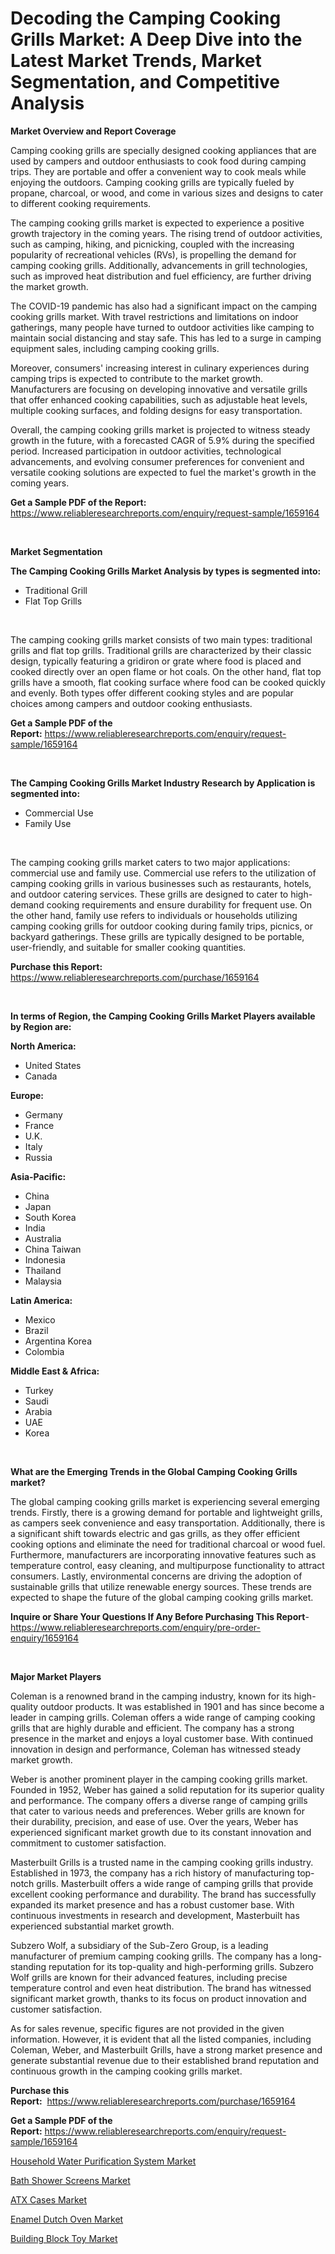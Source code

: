 <p><h1>Decoding the Camping Cooking Grills Market: A Deep Dive into the Latest Market Trends, Market Segmentation, and Competitive Analysis</h1></p><p><strong>Market Overview and Report Coverage</strong></p>
<p><p>Camping cooking grills are specially designed cooking appliances that are used by campers and outdoor enthusiasts to cook food during camping trips. They are portable and offer a convenient way to cook meals while enjoying the outdoors. Camping cooking grills are typically fueled by propane, charcoal, or wood, and come in various sizes and designs to cater to different cooking requirements.</p><p>The camping cooking grills market is expected to experience a positive growth trajectory in the coming years. The rising trend of outdoor activities, such as camping, hiking, and picnicking, coupled with the increasing popularity of recreational vehicles (RVs), is propelling the demand for camping cooking grills. Additionally, advancements in grill technologies, such as improved heat distribution and fuel efficiency, are further driving the market growth.</p><p>The COVID-19 pandemic has also had a significant impact on the camping cooking grills market. With travel restrictions and limitations on indoor gatherings, many people have turned to outdoor activities like camping to maintain social distancing and stay safe. This has led to a surge in camping equipment sales, including camping cooking grills.</p><p>Moreover, consumers' increasing interest in culinary experiences during camping trips is expected to contribute to the market growth. Manufacturers are focusing on developing innovative and versatile grills that offer enhanced cooking capabilities, such as adjustable heat levels, multiple cooking surfaces, and folding designs for easy transportation.</p><p>Overall, the camping cooking grills market is projected to witness steady growth in the future, with a forecasted CAGR of 5.9% during the specified period. Increased participation in outdoor activities, technological advancements, and evolving consumer preferences for convenient and versatile cooking solutions are expected to fuel the market's growth in the coming years.</p></p>
<p><strong>Get a Sample PDF of the Report:</strong> <a href="https://www.reliableresearchreports.com/enquiry/request-sample/1659164">https://www.reliableresearchreports.com/enquiry/request-sample/1659164</a></p>
<p>&nbsp;</p>
<p><strong>Market Segmentation</strong></p>
<p><strong>The Camping Cooking Grills Market Analysis by types is segmented into:</strong></p>
<p><ul><li>Traditional Grill</li><li>Flat Top Grills</li></ul></p>
<p>&nbsp;</p>
<p><p>The camping cooking grills market consists of two main types: traditional grills and flat top grills. Traditional grills are characterized by their classic design, typically featuring a gridiron or grate where food is placed and cooked directly over an open flame or hot coals. On the other hand, flat top grills have a smooth, flat cooking surface where food can be cooked quickly and evenly. Both types offer different cooking styles and are popular choices among campers and outdoor cooking enthusiasts.</p></p>
<p><strong>Get a Sample PDF of the Report:</strong>&nbsp;<a href="https://www.reliableresearchreports.com/enquiry/request-sample/1659164">https://www.reliableresearchreports.com/enquiry/request-sample/1659164</a></p>
<p>&nbsp;</p>
<p><strong>The Camping Cooking Grills Market Industry Research by Application is segmented into:</strong></p>
<p><ul><li>Commercial Use</li><li>Family Use</li></ul></p>
<p>&nbsp;</p>
<p><p>The camping cooking grills market caters to two major applications: commercial use and family use. Commercial use refers to the utilization of camping cooking grills in various businesses such as restaurants, hotels, and outdoor catering services. These grills are designed to cater to high-demand cooking requirements and ensure durability for frequent use. On the other hand, family use refers to individuals or households utilizing camping cooking grills for outdoor cooking during family trips, picnics, or backyard gatherings. These grills are typically designed to be portable, user-friendly, and suitable for smaller cooking quantities.</p></p>
<p><strong>Purchase this Report:</strong>&nbsp; <a href="https://www.reliableresearchreports.com/purchase/1659164">https://www.reliableresearchreports.com/purchase/1659164</a></p>
<p>&nbsp;</p>
<p><strong>In terms of Region, the Camping Cooking Grills Market Players available by Region are:</strong></p>
<p>
    <p> <strong> North America: </strong>
        <ul>
            <li>United States</li>
            <li>Canada</li>
        </ul>
        </p> 
    <p> <strong> Europe: </strong>
        <ul>
            <li>Germany</li>
            <li>France</li>
            <li>U.K.</li>
            <li>Italy</li>
            <li>Russia</li>
        </ul>
        </p> 
    <p> <strong> Asia-Pacific: </strong>
        <ul>
            <li>China</li>
            <li>Japan</li>
            <li>South Korea</li>
            <li>India</li>
            <li>Australia</li>
            <li>China Taiwan</li>
            <li>Indonesia</li>
            <li>Thailand</li>
            <li>Malaysia</li>
        </ul>
        </p> 
    <p> <strong> Latin America: </strong>
        <ul>
            <li>Mexico</li>
            <li>Brazil</li>
            <li>Argentina Korea</li>
            <li>Colombia</li>
        </ul>
        </p> 
    <p> <strong> Middle East & Africa: </strong>
        <ul>
            <li>Turkey</li>
            <li>Saudi</li>
            <li>Arabia</li>
            <li>UAE</li>
            <li>Korea</li>
        </ul>
    </p>
    </p>
<p>&nbsp;</p>
<p><strong>What are the Emerging Trends in the Global Camping Cooking Grills market?</strong></p>
<p><p>The global camping cooking grills market is experiencing several emerging trends. Firstly, there is a growing demand for portable and lightweight grills, as campers seek convenience and easy transportation. Additionally, there is a significant shift towards electric and gas grills, as they offer efficient cooking options and eliminate the need for traditional charcoal or wood fuel. Furthermore, manufacturers are incorporating innovative features such as temperature control, easy cleaning, and multipurpose functionality to attract consumers. Lastly, environmental concerns are driving the adoption of sustainable grills that utilize renewable energy sources. These trends are expected to shape the future of the global camping cooking grills market.</p></p>
<p><strong>Inquire or Share Your Questions If Any Before Purchasing This Report</strong>- <a href="https://www.reliableresearchreports.com/enquiry/pre-order-enquiry/1659164">https://www.reliableresearchreports.com/enquiry/pre-order-enquiry/1659164</a></p>
<p>&nbsp;</p>
<p><strong>Major Market Players</strong></p>
<p><p>Coleman is a renowned brand in the camping industry, known for its high-quality outdoor products. It was established in 1901 and has since become a leader in camping grills. Coleman offers a wide range of camping cooking grills that are highly durable and efficient. The company has a strong presence in the market and enjoys a loyal customer base. With continued innovation in design and performance, Coleman has witnessed steady market growth.</p><p>Weber is another prominent player in the camping cooking grills market. Founded in 1952, Weber has gained a solid reputation for its superior quality and performance. The company offers a diverse range of camping grills that cater to various needs and preferences. Weber grills are known for their durability, precision, and ease of use. Over the years, Weber has experienced significant market growth due to its constant innovation and commitment to customer satisfaction.</p><p>Masterbuilt Grills is a trusted name in the camping cooking grills industry. Established in 1973, the company has a rich history of manufacturing top-notch grills. Masterbuilt offers a wide range of camping grills that provide excellent cooking performance and durability. The brand has successfully expanded its market presence and has a robust customer base. With continuous investments in research and development, Masterbuilt has experienced substantial market growth.</p><p>Subzero Wolf, a subsidiary of the Sub-Zero Group, is a leading manufacturer of premium camping cooking grills. The company has a long-standing reputation for its top-quality and high-performing grills. Subzero Wolf grills are known for their advanced features, including precise temperature control and even heat distribution. The brand has witnessed significant market growth, thanks to its focus on product innovation and customer satisfaction.</p><p>As for sales revenue, specific figures are not provided in the given information. However, it is evident that all the listed companies, including Coleman, Weber, and Masterbuilt Grills, have a strong market presence and generate substantial revenue due to their established brand reputation and continuous growth in the camping cooking grills market.</p></p>
<p><strong>Purchase this Report:</strong>&nbsp;&nbsp;<a href="https://www.reliableresearchreports.com/purchase/1659164">https://www.reliableresearchreports.com/purchase/1659164</a></p>
<p></p>
<p><strong>Get a Sample PDF of the Report:</strong>&nbsp;<a href="https://www.reliableresearchreports.com/enquiry/request-sample/1659164">https://www.reliableresearchreports.com/enquiry/request-sample/1659164</a></p>
<p><p><a href="https://github.com/rahu1501/Market-Research-Report-List-2/blob/main/household-water-purification-system-market.md">Household Water Purification System Market</a></p><p><a href="https://github.com/rahu1506/Market-Research-Report-List-2/blob/main/bath-shower-screens-market.md">Bath Shower Screens Market</a></p><p><a href="https://github.com/rahu1503/Market-Research-Report-List-2/blob/main/atx-cases-market.md">ATX Cases Market</a></p><p><a href="https://github.com/rahu1502/Market-Research-Report-List-2/blob/main/enamel-dutch-oven-market.md">Enamel Dutch Oven Market</a></p><p><a href="https://github.com/rahu1505/Market-Research-Report-List-2/blob/main/building-block-toy-market.md">Building Block Toy Market</a></p></p>